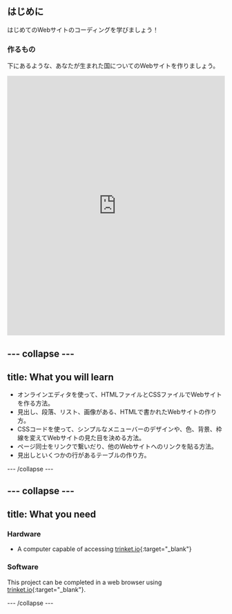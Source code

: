 ## はじめに

はじめてのWebサイトのコーディングを学びましょう！

### 作るもの

下にあるような、あなたが生まれた国についてのWebサイトを作りましょう。

<div class="scratch-preview">
  <iframe src="https://trinket.io/embed/html/8d5e6e8aad" width="100%" height="600" frameborder="0" marginwidth="0" marginheight="0" allowfullscreen></iframe>
</div>

## \--- collapse \---

## title: What you will learn

+ オンラインエディタを使って、HTMLファイルとCSSファイルでWebサイトを作る方法。
+ 見出し、段落、リスト、画像がある、HTMLで書かれたWebサイトの作り方。
+ CSSコードを使って、シンプルなメニューバーのデザインや、色、背景、枠線を変えてWebサイトの見た目を決める方法。
+ ページ同士をリンクで繋いだり、他のWebサイトへのリンクを貼る方法。
+ 見出しといくつかの行があるテーブルの作り方。

\--- /collapse \---

## \--- collapse \---

## title: What you need

### Hardware

+ A computer capable of accessing [trinket.io](https://trinket.io){:target="_blank"}

### Software

This project can be completed in a web browser using [trinket.io](https://trinket.io){:target="_blank"}.

\--- /collapse \---